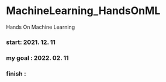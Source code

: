 # MachineLearning_HandsOnML
Hands On Machine Learning

### start: 2021. 12. 11
### my goal : 2022. 02. 11
### finish : 
